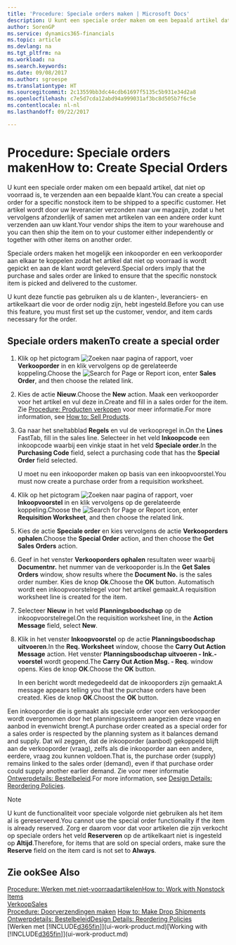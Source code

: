 ```yaml
---
title: 'Procedure: Speciale orders maken | Microsoft Docs'
description: U kunt een speciale order maken om een bepaald artikel dat niet op voorraad is, te verzenden aan een bepaalde klant. Het artikel wordt door uw leverancier verzonden naar uw magazijn, zodat u het vervolgens afzonderlijk of samen met artikelen van een andere order kunt verzenden aan uw klant.
author: SorenGP
ms.service: dynamics365-financials
ms.topic: article
ms.devlang: na
ms.tgt_pltfrm: na
ms.workload: na
ms.search.keywords: 
ms.date: 09/08/2017
ms.author: sgroespe
ms.translationtype: HT
ms.sourcegitcommit: 2c13559bb3dc44cdb61697f5135c5b931e34d2a8
ms.openlocfilehash: c7e5d7cda12abd94a999031af3bc8d505b7f6c5e
ms.contentlocale: nl-nl
ms.lasthandoff: 09/22/2017

---
```

# <a name="how-to-create-special-orders"></a><span data-ttu-id="6ff59-104">Procedure: Speciale orders maken</span><span class="sxs-lookup"><span data-stu-id="6ff59-104">How to: Create Special Orders</span></span>
<span data-ttu-id="6ff59-105">U kunt een speciale order maken om een bepaald artikel, dat niet op voorraad is, te verzenden aan een bepaalde klant.</span><span class="sxs-lookup"><span data-stu-id="6ff59-105">You can create a special order for a specific nonstock item to be shipped to a specific customer.</span></span> <span data-ttu-id="6ff59-106">Het artikel wordt door uw leverancier verzonden naar uw magazijn, zodat u het vervolgens afzonderlijk of samen met artikelen van een andere order kunt verzenden aan uw klant.</span><span class="sxs-lookup"><span data-stu-id="6ff59-106">Your vendor ships the item to your warehouse and you can then ship the item on to your customer either independently or together with other items on another order.</span></span>  

<span data-ttu-id="6ff59-107">Speciale orders maken het mogelijk een inkooporder en een verkooporder aan elkaar te koppelen zodat het artikel dat niet op voorraad is wordt gepickt en aan de klant wordt geleverd.</span><span class="sxs-lookup"><span data-stu-id="6ff59-107">Special orders imply that the purchase and sales order are linked to ensure that the specific nonstock item is picked and delivered to the customer.</span></span>  

<span data-ttu-id="6ff59-108">U kunt deze functie pas gebruiken als u de klanten-, leveranciers- en artikelkaart die voor de order nodig zijn, hebt ingesteld.</span><span class="sxs-lookup"><span data-stu-id="6ff59-108">Before you can use this feature, you must first set up the customer, vendor, and item cards necessary for the order.</span></span>  

## <a name="to-create-a-special-order"></a><span data-ttu-id="6ff59-109">Speciale orders maken</span><span class="sxs-lookup"><span data-stu-id="6ff59-109">To create a special order</span></span>  
1.  <span data-ttu-id="6ff59-110">Klik op het pictogram ![Zoeken naar pagina of rapport](media/ui-search/search_small.png "pictogram Zoeken naar pagina of rapport"), voer **Verkooporder** in en klik vervolgens op de gerelateerde koppeling.</span><span class="sxs-lookup"><span data-stu-id="6ff59-110">Choose the ![Search for Page or Report](media/ui-search/search_small.png "Search for Page or Report icon") icon, enter **Sales Order**, and then choose the related link.</span></span>  
2. <span data-ttu-id="6ff59-111">Kies de actie **Nieuw**.</span><span class="sxs-lookup"><span data-stu-id="6ff59-111">Choose the **New** action.</span></span> <span data-ttu-id="6ff59-112">Maak een  verkooporder voor het artikel en vul deze in.</span><span class="sxs-lookup"><span data-stu-id="6ff59-112">Create and fill in a  sales order for the item.</span></span> <span data-ttu-id="6ff59-113">Zie [Procedure: Producten verkopen](sales-how-sell-products.md) voor meer informatie.</span><span class="sxs-lookup"><span data-stu-id="6ff59-113">For more information, see [How to: Sell Products](sales-how-sell-products.md).</span></span>
3.  <span data-ttu-id="6ff59-114">Ga naar het sneltabblad **Regels** en vul de verkoopregel in.</span><span class="sxs-lookup"><span data-stu-id="6ff59-114">On the **Lines** FastTab, fill in the sales line.</span></span> <span data-ttu-id="6ff59-115">Selecteer in het veld **Inkoopcode** een inkoopcode waarbij een vinkje staat in het veld **Speciale order**.</span><span class="sxs-lookup"><span data-stu-id="6ff59-115">In the **Purchasing Code** field, select a purchasing code that has the **Special Order** field selected.</span></span>

    <span data-ttu-id="6ff59-116">U moet nu een inkooporder maken op basis van een inkoopvoorstel.</span><span class="sxs-lookup"><span data-stu-id="6ff59-116">You must now create a purchase order from a requisition worksheet.</span></span>  
4. <span data-ttu-id="6ff59-117">Klik op het pictogram ![Zoeken naar pagina of rapport](media/ui-search/search_small.png "pictogram Zoeken naar pagina of rapport"), voer **Inkoopvoorstel** in en klik vervolgens op de gerelateerde koppeling.</span><span class="sxs-lookup"><span data-stu-id="6ff59-117">Choose the ![Search for Page or Report](media/ui-search/search_small.png "Search for Page or Report icon") icon, enter **Requisition Worksheet**, and then choose the related link.</span></span>  
5. <span data-ttu-id="6ff59-118">Kies de actie **Speciale order** en kies vervolgens de actie **Verkooporders ophalen**.</span><span class="sxs-lookup"><span data-stu-id="6ff59-118">Choose the **Special Order** action, and then choose the **Get Sales Orders** action.</span></span>  
6.  <span data-ttu-id="6ff59-119">Geef in het venster **Verkooporders ophalen** resultaten weer waarbij **Documentnr.** het nummer van de verkooporder is.</span><span class="sxs-lookup"><span data-stu-id="6ff59-119">In the **Get Sales Orders** window, show results where the **Document No.** is the sales order number.</span></span> <span data-ttu-id="6ff59-120">Kies de knop **Ok**.</span><span class="sxs-lookup"><span data-stu-id="6ff59-120">Choose the **OK** button.</span></span> <span data-ttu-id="6ff59-121">Automatisch wordt een inkoopvoorstelregel voor het artikel gemaakt.</span><span class="sxs-lookup"><span data-stu-id="6ff59-121">A requisition worksheet line is created for the item.</span></span>  
7.  <span data-ttu-id="6ff59-122">Selecteer **Nieuw** in het veld **Planningsboodschap** op de inkoopvoorstelregel.</span><span class="sxs-lookup"><span data-stu-id="6ff59-122">On the requisition worksheet line, in the **Action Message** field, select **New**.</span></span>  
8.  <span data-ttu-id="6ff59-123">Klik in het venster **Inkoopvoorstel** op de actie **Planningsboodschap uitvoeren**.</span><span class="sxs-lookup"><span data-stu-id="6ff59-123">In the **Req. Worksheet** window, choose the **Carry Out Action Message** action.</span></span> <span data-ttu-id="6ff59-124">Het venster **Planningsboodschap uitvoeren - Ink.-voorstel** wordt geopend.</span><span class="sxs-lookup"><span data-stu-id="6ff59-124">The **Carry Out Action Msg. - Req.** window opens.</span></span> <span data-ttu-id="6ff59-125">Kies de knop **OK**.</span><span class="sxs-lookup"><span data-stu-id="6ff59-125">Choose the **OK** button.</span></span>  

    <span data-ttu-id="6ff59-126">In een bericht wordt medegedeeld dat de inkooporders zijn gemaakt.</span><span class="sxs-lookup"><span data-stu-id="6ff59-126">A message appears telling you that the purchase orders have been created.</span></span> <span data-ttu-id="6ff59-127">Kies de knop **OK**.</span><span class="sxs-lookup"><span data-stu-id="6ff59-127">Choost the **OK** button.</span></span>  

<span data-ttu-id="6ff59-128">Een inkooporder die is gemaakt als speciale order voor een verkooporder wordt overgenomen door het planningssysteem aangezien deze vraag en aanbod in evenwicht brengt.</span><span class="sxs-lookup"><span data-stu-id="6ff59-128">A purchase order created as a special order for a sales order is respected by the planning system as it balances demand and supply.</span></span> <span data-ttu-id="6ff59-129">Dat wil zeggen, dat de inkooporder (aanbod) gekoppeld blijft aan de verkooporder (vraag), zelfs als die inkooporder aan een andere, eerdere, vraag zou kunnen voldoen.</span><span class="sxs-lookup"><span data-stu-id="6ff59-129">That is, the purchase order (supply) remains linked to the sales order (demand), even if that purchase order could supply another earlier demand.</span></span> <span data-ttu-id="6ff59-130">Zie voor meer informatie [Ontwerpdetails: Bestelbeleid](design-details-reservation-order-tracking-and-action-messaging.md).</span><span class="sxs-lookup"><span data-stu-id="6ff59-130">For more information, see [Design Details: Reordering Policies](design-details-reservation-order-tracking-and-action-messaging.md).</span></span>  

> [!NOTE]  
>  <span data-ttu-id="6ff59-131">U kunt de functionaliteit voor speciale volgorde niet gebruiken als het item al is gereserveerd.</span><span class="sxs-lookup"><span data-stu-id="6ff59-131">You cannot use the special order functionality if the item is already reserved.</span></span> <span data-ttu-id="6ff59-132">Zorg er daarom voor dat voor artikelen die zijn verkocht op speciale orders het veld **Reserveren** op de artikelkaart niet is ingesteld op **Altijd**.</span><span class="sxs-lookup"><span data-stu-id="6ff59-132">Therefore, for items that are sold on special orders, make sure the **Reserve** field on the item card is not set to **Always**.</span></span>  

## <a name="see-also"></a><span data-ttu-id="6ff59-133">Zie ook</span><span class="sxs-lookup"><span data-stu-id="6ff59-133">See Also</span></span>  
[<span data-ttu-id="6ff59-134">Procedure: Werken met niet-voorraadartikelen</span><span class="sxs-lookup"><span data-stu-id="6ff59-134">How to: Work with Nonstock Items</span></span>](inventory-how-work-nonstock-items.md)  
[<span data-ttu-id="6ff59-135">Verkoop</span><span class="sxs-lookup"><span data-stu-id="6ff59-135">Sales</span></span>](sales-manage-sales.md)  
<span data-ttu-id="6ff59-136">[Procedure: Doorverzendingen maken](sales-how-drop-shipment.md) </span><span class="sxs-lookup"><span data-stu-id="6ff59-136">[How to: Make Drop Shipments](sales-how-drop-shipment.md) </span></span>  
[<span data-ttu-id="6ff59-137">Ontwerpdetails: Bestelbeleid</span><span class="sxs-lookup"><span data-stu-id="6ff59-137">Design Details: Reordering Policies</span></span>](design-details-reservation-order-tracking-and-action-messaging.md)  
<span data-ttu-id="6ff59-138">[Werken met [!INCLUDE[d365fin](includes/d365fin_md.md)]](ui-work-product.md)</span><span class="sxs-lookup"><span data-stu-id="6ff59-138">[Working with [!INCLUDE[d365fin](includes/d365fin_md.md)]](ui-work-product.md)</span></span>

